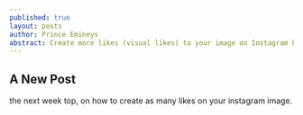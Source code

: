 ```yaml
---
published: true
layout: posts
author: Prince Emineys
abstract: Create more likes (visual likes) to your image on Instagram by using Gramblr tool. You can now have 1000+ likes on your images
---
```

## A New Post

the next week top, on how to create as many likes on your instagram image.



